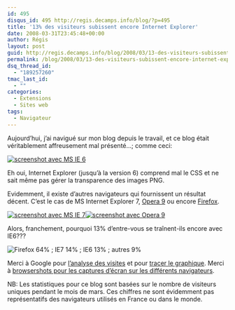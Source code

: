 ```yaml
---
id: 495
disqus_id: 495 http://regis.decamps.info/blog/?p=495
title: '13% des visiteurs subissent encore Internet Explorer'
date: 2008-03-31T23:45:48+00:00
author: Régis
layout: post
guid: http://regis.decamps.info/blog/2008/03/13-des-visiteurs-subissent-encore-internet-explorer/
permalink: /blog/2008/03/13-des-visiteurs-subissent-encore-internet-explorer/
dsq_thread_id:
  - "189257260"
tmac_last_id:
  - ""
categories:
  - Extensions
  - Sites web
tags:
  - Navigateur
---
```

Aujourd’hui, j’ai navigué sur mon blog depuis le travail, et ce blog était véritablement affreusement mal présenté…; comme ceci:
  
[![screenshot avec MS IE 6](http://regis.decamps.info/blog/wp-content/uploads/2008/03/msie6_304285c2ae0c0eeb354f6b2a7d65d6f3.thumbnail.png)](http://regis.decamps.info/blog/wp-content/uploads/2008/03/msie6_304285c2ae0c0eeb354f6b2a7d65d6f3.png "screenshot avec MS IE 6")

Eh oui, Internet Explorer (jusqu’à la version 6) comprend mal le CSS et ne sait même pas gérer la transparence des images PNG.

Evidemment, il existe d’autres navigateurs qui fournissent un résultat décent. C’est le cas de MS Internet Explorer 7, [Opera 9](http://www.opera.com) ou encore [Firefox](http://getfirefox.com).
  
[![screenshot avec MS IE 7](http://regis.decamps.info/blog/wp-content/uploads/2008/03/msie7_4334c2215695752c0fa657df0eea8e43.thumbnail.png)](http://regis.decamps.info/blog/wp-content/uploads/2008/03/msie7_4334c2215695752c0fa657df0eea8e43.png "screenshot avec MS IE 7")[![screenshot avec Opera 9](http://regis.decamps.info/blog/wp-content/uploads/2008/03/opera9_b167eb7b14bd665bd4a0634a03d8bf7d.thumbnail.png)](http://regis.decamps.info/blog/wp-content/uploads/2008/03/opera9_b167eb7b14bd665bd4a0634a03d8bf7d.png "screenshot avec Opera 9")

Alors, franchement, pourquoi 13% d’entre-vous se traînent-ils encore avec IE6???
  
![Firefox 64% ; IE7 14% ; IE6 13% ; autres 9%](http://chart.apis.google.com/chart?cht=p&chd=t:64,14,13,9&chs=500x200&chl=Firefox|IE7%20ou%20sup|IE6%20ou%20inf|autres)
  
<!--more-->


  
Merci à Google pour [l’analyse des visites](https://www.google.com/analytics) et pour [tracer le graphique](http://code.google.com/apis/chart). Merci à [browsershots pour les captures d’écran sur les différents navigateurs](http://browsershots.org/http://regis.decamps.info/blog/).

NB: Les statistiques pour ce blog sont basées sur le nombre de visiteurs uniques pendant le mois de mars. Ces chiffres ne sont évidemment pas représentatifs des navigateurs utilisés en France ou dans le monde.
